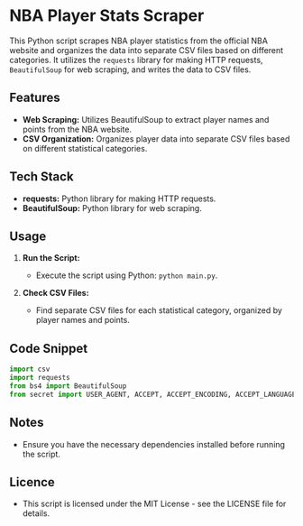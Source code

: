 # NBA Player Stats Scraper

This Python script scrapes NBA player statistics from the official NBA website and organizes the data into separate CSV files based on different categories. It utilizes the `requests` library for making HTTP requests, `BeautifulSoup` for web scraping, and writes the data to CSV files.

## Features

- **Web Scraping:** Utilizes BeautifulSoup to extract player names and points from the NBA website.
- **CSV Organization:** Organizes player data into separate CSV files based on different statistical categories.

## Tech Stack

- **requests:** Python library for making HTTP requests.
- **BeautifulSoup:** Python library for web scraping.

## Usage

1. **Run the Script:**
   - Execute the script using Python: `python main.py`.

2. **Check CSV Files:**
   - Find separate CSV files for each statistical category, organized by player names and points.

## Code Snippet

```python
import csv
import requests
from bs4 import BeautifulSoup
from secret import USER_AGENT, ACCEPT, ACCEPT_ENCODING, ACCEPT_LANGUAGE, REQUEST_LINE
```

## Notes
- Ensure you have the necessary dependencies installed before running the script.

## Licence
- This script is licensed under the MIT License - see the LICENSE file for details.
